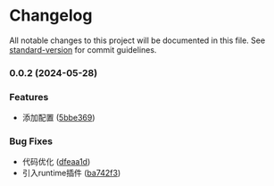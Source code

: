 # Changelog

All notable changes to this project will be documented in this file. See [standard-version](https://github.com/conventional-changelog/standard-version) for commit guidelines.

### 0.0.2 (2024-05-28)


### Features

* 添加配置 ([5bbe369](https://github.com/tedming9527/typeof/commit/5bbe3690d8077266849d4c22a784f8b6e0823cae))


### Bug Fixes

* 代码优化 ([dfeaa1d](https://github.com/tedming9527/typeof/commit/dfeaa1dc491e657d60592487efd0f2c127c674b3))
* 引入runtime插件 ([ba742f3](https://github.com/tedming9527/typeof/commit/ba742f3fb77b4f0ab55f9b60ff4da563ece8e441))
